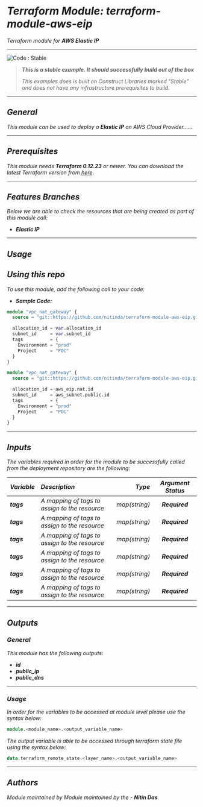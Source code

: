 # _Terraform Module: terraform-module-aws-eip_
_Terraform module for_ **_AWS Elastic IP_**


<!--BEGIN STABILITY BANNER-->
---

![_Code : Stable_](https://img.shields.io/badge/Code-Stable-brightgreen?style=for-the-badge&logo=github)

> **_This is a stable example. It should successfully build out of the box_**
>
> _This examples does is built on Construct Libraries marked "Stable" and does not have any infrastructure prerequisites to build._

---
<!--END STABILITY BANNER-->

## _General_

_This module can be used to deploy a_ **_Elastic IP_** _on AWS Cloud Provider......_


---

## _Prerequisites_

_This module needs **_Terraform 0.12.23_** or newer._
_You can download the latest Terraform version from_ [_here_](https://www.terraform.io/downloads.html).



---

## _Features Branches_

_Below we are able to check the resources that are being created as part of this module call:_

- **_Elastic IP_**


---

## _Usage_

## _Using this repo_

_To use this module, add the following call to your code:_

- **_Sample Code:_**

```tf
module "vpc_nat_gateway" {
  source = "git::https://github.com/nitinda/terraform-module-aws-eip.git?ref=master"

  allocation_id = var.allocation_id
  subnet_id     = var.subnet_id
  tags          = {
    Environment = "prod"
    Project     = "POC"
  }
}

```

```tf
module "vpc_nat_gateway" {
  source = "git::https://github.com/nitinda/terraform-module-aws-eip.git?ref=master"

  allocation_id = aws_eip.nat.id
  subnet_id     = aws_subnet.public.id
  tags          = {
    Environment = "prod"
    Project     = "POC"
  }
}

```


---

## _Inputs_

_The variables required in order for the module to be successfully called from the deployment repository are the following:_

|**_Variable_** | **_Description_** | **_Type_** | **_Argument Status_** |
|:----|:----|-----:|:---:|
| **_tags_** | _A mapping of tags to assign to the resource_ | _map(string)_ | **_Required_** |
| **_tags_** | _A mapping of tags to assign to the resource_ | _map(string)_ | **_Required_** |
| **_tags_** | _A mapping of tags to assign to the resource_ | _map(string)_ | **_Required_** |
| **_tags_** | _A mapping of tags to assign to the resource_ | _map(string)_ | **_Required_** |
| **_tags_** | _A mapping of tags to assign to the resource_ | _map(string)_ | **_Required_** |
| **_tags_** | _A mapping of tags to assign to the resource_ | _map(string)_ | **_Required_** |


---


## _Outputs_

### _General_

_This module has the following outputs:_

* **_id_**
* **_public\_ip_**
* **_public\_dns_**

---

### _Usage_

_In order for the variables to be accessed at module level please use the syntax below:_

```tf
module.<module_name>.<output_variable_name>
```


_The output variable is able to be accessed through terraform state file using the syntax below:_

```tf
data.terraform_remote_state.<layer_name>.<output_variable_name>
```

---



## _Authors_

_Module maintained by Module maintained by the -_ **_Nitin Das_**
